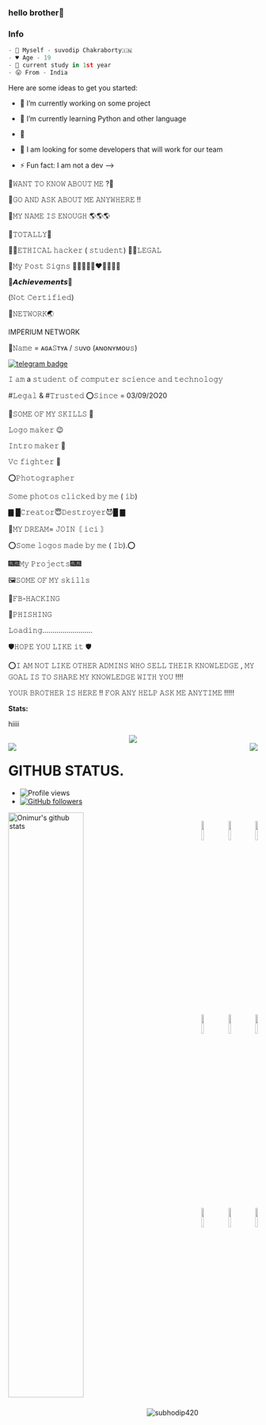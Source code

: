 ### hello brother👋

### Info
```python
- 🎀 Myself - suvodip Chakraborty🇮🇳
- ♥️ Age - 19
- 🌠 current study in 1st year
- 😛 From - India
```

Here are some ideas to get you started:
- 🔭 I’m currently working on some project
- 🌱 I’m currently learning Python and other language
- 👯 
- 🤔 I am looking for some developers that will work for our team

- ⚡ Fun fact: I am not a dev
-->

🍎𝚆𝙰𝙽𝚃   𝚃𝙾 𝙺𝙽𝙾𝚆 𝙰𝙱𝙾𝚄𝚃 𝙼𝙴 ?🍎

🍏𝙶𝙾 𝙰𝙽𝙳 𝙰𝚂𝙺 𝙰𝙱𝙾𝚄𝚃 𝙼𝙴 𝙰𝙽𝚈𝚆𝙷𝙴𝚁𝙴 !!

🖤𝙼𝚈 𝙽𝙰𝙼𝙴 𝙸𝚂 𝙴𝙽𝙾𝚄𝙶𝙷 🌎🌎🌎

🎩𝚃𝙾𝚃𝙰𝙻𝙻𝚈🎩

🕵‍♂𝙴𝚃𝙷𝙸𝙲𝙰𝙻 𝚑𝚊𝚌𝚔𝚎𝚛 ( 𝚜𝚝𝚞𝚍𝚎𝚗𝚝)
🧛‍♂𝙻𝙴𝙶𝙰𝙻

🎃𝙼𝚢 𝙿𝚘𝚜𝚝 𝚂𝚒𝚐𝚗𝚜
💙💚💜🧡💛❤️🍎🍍🍇🍊

🔔𝘼𝙘𝙝𝙞𝙚𝙫𝙚𝙢𝙚𝙣𝙩𝙨🔔

(𝙽𝚘𝚝 𝙲𝚎𝚛𝚝𝚒𝚏𝚒𝚎𝚍)

👑𝙽𝙴𝚃𝚆𝙾𝚁𝙺🌏

 IMPERIUM NETWORK



🏅𝙽𝚊𝚖𝚎 =  ᴀɢᴀ𝚂ᴛʏᴀ / 𝚜ᴜᴠᴏ (ᴀɴᴏɴʏᴍᴏᴜ𝚜)


[![telegram badge](https://img.shields.io/badge/agastyalll-30302f?style=for-the-badge&logo=telegram)](https://t.me/Smile_of_your_face)

𝙸 𝚊𝚖 a 𝚜𝚝𝚞𝚍𝚎𝚗𝚝 𝚘𝚏 𝚌𝚘𝚖𝚙𝚞𝚝𝚎𝚛 𝚜𝚌𝚒𝚎𝚗𝚌𝚎 𝚊𝚗𝚍 𝚝𝚎𝚌𝚑𝚗𝚘𝚕𝚘𝚐𝚢

#𝙻𝚎𝚐𝚊𝚕 & #𝚃𝚛𝚞𝚜𝚝𝚎𝚍
⭕️𝚂𝚒𝚗𝚌𝚎 = 03/09/2O20

👻𝚂𝙾𝙼𝙴 𝙾𝙵 𝙼𝚈 𝚂𝙺𝙸𝙻𝙻𝚂 👻
 
 𝙻𝚘𝚐𝚘 𝚖𝚊𝚔𝚎𝚛 😉

𝙸𝚗𝚝𝚛𝚘 𝚖𝚊𝚔𝚎𝚛 🤭

𝚅𝚌 𝚏𝚒𝚐𝚑𝚝𝚎𝚛 🥺

⭕️𝙿𝚑𝚘𝚝𝚘𝚐𝚛𝚊𝚙𝚑𝚎𝚛

𝚂𝚘𝚖𝚎 𝚙𝚑𝚘𝚝𝚘𝚜 𝚌𝚕𝚒𝚌𝚔𝚎𝚍 𝚋𝚢 𝚖𝚎 ( 𝚒𝚋)

 ▇ █𝙲𝚛𝚎𝚊𝚝𝚘𝚛😇𝙳𝚎𝚜𝚝𝚛𝚘𝚢𝚎𝚛😈█ ▇ 

🥇𝙼𝚈 𝙳𝚁𝙴𝙰𝙼= 𝙹𝙾𝙸𝙽〘  𝚒𝚌𝚒 〙
                       
⭕️𝚂𝚘𝚖𝚎 𝚕𝚘𝚐𝚘𝚜 𝚖𝚊𝚍𝚎 𝚋𝚢 𝚖𝚎 ( 𝙸𝚋).⭕️

🎆🎆𝙼𝚢 𝙿𝚛𝚘𝚓𝚎𝚌𝚝𝚜🎆🎆 
  


🖼𝚂𝙾𝙼𝙴 𝙾𝙵 𝙼𝚈 𝚜𝚔𝚒𝚕𝚕𝚜

🍐𝙵𝙱-𝙷𝙰𝙲𝙺𝙸𝙽𝙶

🧀𝙿𝙷𝙸𝚂𝙷𝙸𝙽𝙶

𝙻𝚘𝚊𝚍𝚒𝚗𝚐.........................

🛡𝙷𝙾𝙿𝙴 𝚈𝙾𝚄 𝙻𝙸𝙺𝙴 𝚒𝚝 🛡

⭕️𝙸 𝙰𝙼 𝙽𝙾𝚃 𝙻𝙸𝙺𝙴 𝙾𝚃𝙷𝙴𝚁 𝙰𝙳𝙼𝙸𝙽𝚂 𝚆𝙷𝙾 𝚂𝙴𝙻𝙻 𝚃𝙷𝙴𝙸𝚁 𝙺𝙽𝙾𝚆𝙻𝙴𝙳𝙶𝙴 , 𝙼𝚈 𝙶𝙾𝙰𝙻 𝙸𝚂 𝚃𝙾 𝚂𝙷𝙰𝚁𝙴 𝙼𝚈 𝙺𝙽𝙾𝚆𝙻𝙴𝙳𝙶𝙴  𝚆𝙸𝚃𝙷 𝚈𝙾𝚄 !!!!

𝚈𝙾𝚄𝚁 𝙱𝚁𝙾𝚃𝙷𝙴𝚁 𝙸𝚂 𝙷𝙴𝚁𝙴 !!
𝙵𝙾𝚁 𝙰𝙽𝚈 𝙷𝙴𝙻𝙿 𝙰𝚂𝙺 𝙼𝙴 𝙰𝙽𝚈𝚃𝙸𝙼𝙴 !!!!!






**Stats:**  


hiiii

<div align="center"><img src="https://github-profile-trophy.vercel.app/?usernamesubhodip420&theme=dracula&count_private=true"></div>
<img align="left" src="https://github-readme-stats.vercel.app/api?username=subhodip420 &show_icons=true&hide_border=true&theme=tokyonight"><img align="right" src="https://github-readme-stats.vercel.app/api/top-langs/?username=subhodip420&theme=tokyonight&hide=batchfile">

# GITHUB STATUS.
- ![Profile views](https://gpvc.arturio.dev/subhodip420)
- [![GitHub followers](https://img.shields.io/github/followers/subhodip420.svg?style=social&label=Follow&maxAge=2592000)](https://github.com/draj48?tab=followers)

<p>
  <a href="https://github.comsubhodip420/handle-path-oz">
    <img width="55%" align="left" alt="Onimur's github stats" src="https://github-readme-stats.vercel.app/api?username=subhodip420" />
  </a>
</p>
<p align ="right">
  <br />
  <code><img width="10%"  src="https://www.vectorlogo.zone/logos/json/json-ar21.svg"></code>
  <code><img width="10%"  src="https://www.vectorlogo.zone/logos/android/android-ar21.svg"></code>
  <code><img width="10%"   src="https://www.vectorlogo.zone/logos/nginx/nginx-ar21.svg"></code>
  <br />
  <code><img width="10%"  src="https://www.vectorlogo.zone/logos/archlinux/archlinux-icon.svg"></code>
  <code><img width="10%"  src="https://www.vectorlogo.zone/logos/mysql/mysql-official.svg"></code>
  <code><img width="10%"  src="https://www.vectorlogo.zone/logos/python/python-ar21.svg"></code>
  <br />
  <code><img width="10%"  src="https://www.vectorlogo.zone/logos/w3_html5/w3_html5-ar21.svg"></code>
  <code><img width="10%"  src="https://www.vectorlogo.zone/logos/php/php-vertical.svg"></code>
  <code><img width="10%"  src="https://www.vectorlogo.zone/logos/centos/centos-ar21.svg"></code>
  <br>
</p>  


<p><img align="center" src="https://github-readme-streak-stats.herokuapp.com/?user=SUVODIP420" alt="subhodip420" /></p>
